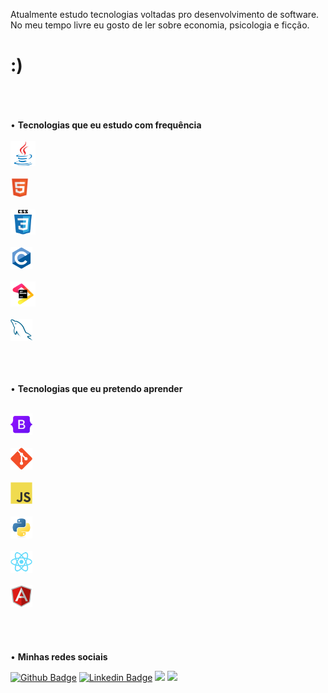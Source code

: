 Atualmente estudo tecnologias voltadas pro desenvolvimento de software. No meu tempo livre eu gosto de ler sobre economia, psicologia e ficção.
<h1>:)</h1>
<br><br><br>
• <b>Tecnologias que eu estudo com frequência</b>
<br>
<code>
<img height="40" src="https://github.com/devicons/devicon/blob/master/icons/java/java-original.svg">   
 </code>    
     
<code>
<img height="30" src="https://github.com/devicons/devicon/blob/master/icons/html5/html5-original.svg">
 </code>     
     
<code>
<img height="40" src="https://github.com/devicons/devicon/blob/master/icons/css3/css3-original-wordmark.svg">   
 </code>     
     
<code>
<img height="35" src="https://github.com/devicons/devicon/blob/master/icons/c/c-original.svg">  
 </code>    
     
<code>
<img height="40" src="https://github.com/devicons/devicon/blob/master/icons/jetbrains/jetbrains-original.svg"> 
</code>     
     
<code>
<img height="35" src="https://github.com/devicons/devicon/blob/master/icons/mysql/mysql-original.svg"> 
</code>     
 
 <br><br><br>
• <b>Tecnologias que eu pretendo aprender</b> 
   
<code>
<img height="35" src="https://github.com/devicons/devicon/blob/master/icons/bootstrap/bootstrap-original.svg"> 
</code>     
    
<code>
<img height="35" src="https://github.com/devicons/devicon/blob/master/icons/git/git-original.svg"> 
</code>   

<code>
<img height="35" src="https://github.com/devicons/devicon/blob/master/icons/javascript/javascript-original.svg"> 
</code> 

<code>
<img height="35" src="https://github.com/devicons/devicon/blob/master/icons/python/python-original.svg"> 
</code>

<code>
<img height="35" src="https://github.com/devicons/devicon/blob/master/icons/react/react-original.svg"> 
</code>

<code>
<img height="35" src="https://github.com/devicons/devicon/blob/master/icons/angularjs/angularjs-original.svg"> 
</code>
<br><br><br><br>
• <b>Minhas redes sociais</b> <br>

[![Github Badge](https://img.shields.io/badge/-Github-000?style=flat-square&logo=Github&logoColor=white&link=https://github.com/pauloesmelos)](https://github.com/pauloesmelos) [![Linkedin Badge](https://img.shields.io/badge/-LinkedIn-blue?style=flat-square&logo=Linkedin&logoColor=white&link=https://www.linkedin.com/in/null/)](https://www.linkedin.com/in/null/)
<a href="https://wa.me/<035991897871>" alt="WhatsApp" target="_blank"><img src="https://img.shields.io/badge/-WhatsApp-25d366?style=flat-square&labelColor=25d366&logo=whatsapp&logoColor=white&link=https://wa.me/<035991897871>"/></a> <a href="mailto:<paulo.melos@sou.unifal-mg.edu.br>" alt="gmail" target="_blank"><img src="https://img.shields.io/badge/-Gmail-FF0000?style=flat-square&labelColor=FF0000&logo=gmail&logoColor=white&link=mailto:<paulo.melos@sou.unifal-mg.edu.br>" /></a>














<!---
pauloesmelos/pauloesmelos is a ✨ special ✨ repository because its `README.md` (this file) appears on your GitHub profile.
You can click the Preview link to take a look at your changes.
--->
